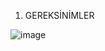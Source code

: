 1. GEREKSİNİMLER

![image](https://github.com/sbcakiroglu/SQL_ilac_takip_modulu/assets/133028995/c014d0c4-ae10-4bfa-a0be-99d74413bfb1)
